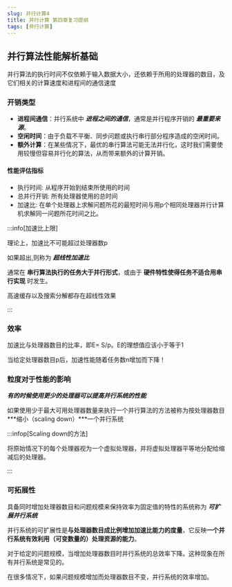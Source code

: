 ```yaml
---
slug: 并行计算4
title: 并行计算 第四章复习提纲
tags: [并行计算]
---
```


## 并行算法性能解析基础

并行算法的执行时间不仅依赖于输入数据大小，还依赖于所用的处理器的数目，及它们相关的计算速度和进程间的通信速度

### 开销类型

- **进程间通信**：并行系统中 ***进程之间的通信***，通常是并行程序开销的 ***最重要来源***。
- **空闲时间**：由于负载不平衡、同步问题或执行串行部分程序造成的空闲时间。
- **额外计算**：在某些情况下，最优的串行算法可能无法并行化，这时我们需要使用较慢但容易并行化的算法，从而带来额外的计算开销。

#### 性能评估指标

- 执行时间:  从程序开始到结束所使用的时间
- 总并行开销: 所有处理器使用的总时间
- 加速比: 在单个处理器上求解问题所花的最短时间与用p个相同处理器并行计算机求解同一问题所花时间之比。

:::info[加速比上限]

理论上，加速比不可能超过处理器数p

如果超出,则称为 ***超线性加速比***

通常在 **串行算法执行的任务大于并行形式**，或由于 **硬件特性使得任务不适合用串行实现** 时发生。

高速缓存以及搜索分解都存在超线性效果

:::

### 效率

加速比与处理器数目的比率，即E= S/p。E的理想值应该小于等于1

当给定处理器数目p后，加速性能随着任务数n增加而下降！

### 粒度对于性能的影响

***有的时候使用更少的处理器可以提高并行系统的性能***

如果使用少于最大可用处理器数量来执行一个并行算法的方法被称为按处理器数目***缩小（scaling down）***一个并行系统

:::infop[Scaling down的方法]

将原始情况下的每个处理器视为一个虚拟处理器，并将虚拟处理器平等地分配给缩减后的处理器。

:::

### 可拓展性

具备同时增加处理器数目和问题规模来保持效率为固定值的特性的系统称为 ***可扩展并行系统***

并行系统的可扩展性是**与处理器数目成比例增加加速比能力的度量**，它反映**一个并行系统有效利用（可变数量的）处理资源的能力**。

对于给定的问题规模，当增加处理器数目时并行系统的总效率下降。这种现象在所有并行系统是常见的。

在很多情况下，如果问题规模增加而处理器数目不变，并行系统的效率增加。